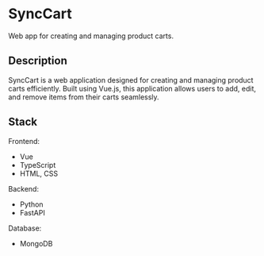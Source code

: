 # SyncCart

Web app for creating and managing product carts.

## Description

SyncCart is a web application designed for creating and managing product carts efficiently. Built using Vue.js, this application allows users to add, edit, and remove items from their carts seamlessly. 

## Stack
Frontend: 
- Vue
- TypeScript
- HTML, CSS

Backend: 
- Python
- FastAPI

Database: 
- MongoDB
